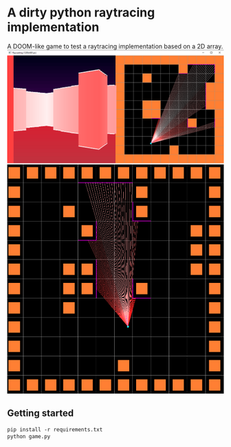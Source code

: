 # A dirty python raytracing implementation

A DOOM-like game to test a raytracing implementation based on a 2D array.
![home](./doc/screenshot.PNG)
![home](./doc/raytracing.PNG)


## Getting started
```
pip install -r requirements.txt
python game.py
```